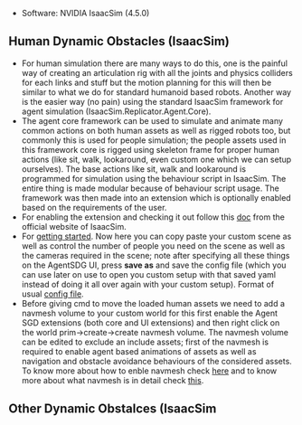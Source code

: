 - Software: NVIDIA IsaacSim (4.5.0)
  
## Human Dynamic Obstacles (IsaacSim)

- For human simulation there are many ways to do this, one is the painful way of creating an articulation rig with all the joints and physics colliders for each links and stuff but the motion planning for this will then be similar to what we do for standard humanoid based robots. Another way is the easier way (no pain) using the standard IsaacSim framework for agent simulation (IsaacSim.Replicator.Agent.Core).
- The agent core framework can be used to simulate and animate many common actions on both human assets as well as rigged robots too, but commonly this is used for people simulation; the people assets used in this framework core is rigged using skeleton frame for proper human actions (like sit, walk, lookaround, even custom one which we can setup ourselves). The base actions like sit, walk and lookaround is programmed for simulation using the behaviour script in IsaacSim. The entire thing is made modular because of behaviour script usage. The framework was then made into an extension which is optionally enabled based on the requirements of the user.
- For enabling the extension and checking it out follow this [doc](https://docs.isaacsim.omniverse.nvidia.com/latest/replicator_tutorials/tutorial_replicator_agent.html#enable-isaacsim-replicator-agent) from the official website of IsaacSim.
- For [getting started](https://docs.isaacsim.omniverse.nvidia.com/latest/replicator_tutorials/tutorial_replicator_agent.html#getting-started). Now here you can copy paste your custom scene as well as control the number of people you need on the scene as well as the cameras required in the scene; note after specifying all these things on the AgentSDG UI, press **save as** and save the config file (which you can use later on use to open you custom setup with that saved yaml instead of doing it all over again with your custom setup). Format of usual [config file](https://docs.isaacsim.omniverse.nvidia.com/latest/replicator_tutorials/tutorial_replicator_agent.html#configuration-file).
- Before giving cmd to move the loaded human assets we need to add a navmesh volume to your custom world for this first enable the Agent SGD extensions (both core and UI extensions) and then right click on the world prim->create->create navmesh volume. The navmesh volume can be edited to exclude an include assets; first of the navmesh is required to enable agent based animations of assets as well as navigation and obstacle avoidance behaviours of the considered assets. To know more about how to enble navmesh check [here](https://docs.isaacsim.omniverse.nvidia.com/latest/replicator_tutorials/ext_replicator-agent/customization.html#building-the-navmesh) and to know more about what navmesh is in detail check [this](https://docs.omniverse.nvidia.com/extensions/latest/ext_navigation-mesh.html).




## Other Dynamic Obstalces (IsaacSim
